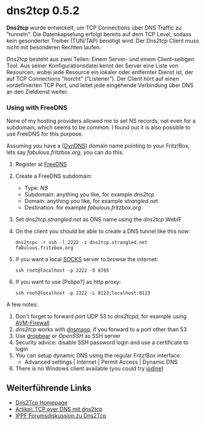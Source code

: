 # dns2tcp 0.5.2

**Dns2tcp** wurde entwickelt, um TCP Connections über DNS Traffic zu
"tunneln". Die Datenkapselung erfolgt bereits auf dem TCP Level,
sodass kein gesonderter Treiber (TUN/TAP) benötigt wird. Der *Dns2tcp*
Client muss nicht mit besonderen Rechten laufen.

*Dns2tcp* besteht aus zwei Teilen: Einem Server- und einem
Client-seitigen Tool. Aus seiner Konfigurationsdatei kennt der Server
eine Liste von Resourcen, wobei jede Resource ein lokaler oder
entfernter Dienst ist, der auf TCP Connections "horcht"
("Listener"). Der Client hört auf einen vordefinierten TCP Port, und
leitet jede eingehende Verbindung über DNS an den Zieldienst weiter.

### Using with FreeDNS

None of my hosting providers allowed me to set NS records, not even for
a subdomain, which seems to be common. I found out it is also possible
to use FreeDNS for this purpose.

Assuming you have a
([DynDNS](http://www.dyndns.com/)) domain name
pointing to your Fritz!Box, lets say *fabulous.fritzbox.org*, you can do
this:

1.  Register at
    [FreeDNS](http://freedns.afraid.org/)
2.  Create a FreeDNS subdomain:
    -   Type: *NS*
    -   Subdomain: anything you like, for example *dns2tcp*
    -   Domain: anything you like, for example *strangled.ne*t
    -   Destination: for example *fabulous.fritzbox.org*
3.  Set *dns2tcp.strangled.net* as DNS name using the *dns2tcp* WebIF
4.  On the client you should be able to create a DNS tunnel like this
    now:

    ``` 
    dns2tcpc -r ssh -l 2222 -z dns2tcp.strangled.net fabulous.fritzbox.org
    ```

5.  If you want a local
    [SOCKS](http://en.wikipedia.org/wiki/SOCKS)
    server to browse the internet:

    ``` 
    ssh root@localhost -p 2222 -D 8765
    ```

6.  If you want to use [Polipo?] as http proxy:

    ``` 
    ssh root@localhost -p 2222 -L 8123:localhost:8123
    ```

A few notes:

1.  Don't forget to forward port UDP 53 to *dns2tcpd*, for example
    using [AVM-Firewall](../avm-firewall/README.md)
2.  *dns2tcp* works with [dnsmasq](../dnsmasq/README.md), if you forward
    to a port other than 53
3.  Use [dropbear](../dropbear/README.md) or *OpenSSH* as SSH server
4.  Security advice: disable SSH password login and use a certificate to
    login
5.  You can setup dynamic DNS using the regular Fritz!Box interface:
    -   Advanced settings | Internet | Permit Access | Dynamic DNS
6.  There is no Windows client available (you could try
    [iodine](../iodine/README.md))

Weiterführende Links
--------------------

-   [Dns2Tcp
    Homepage](http://www.hsc.fr/ressources/outils/dns2tcp/)
-   [Artikel: TCP over DNS mit
    dns2tcp](https://netzhure.de/2007/10/22/127-TCP-over-DNS-mit-dns2tcp.html)
-   [IPPF Forumsdiskussion zu
    Dns2Tcp](http://www.ip-phone-forum.de/showthread.php?t=156586)

